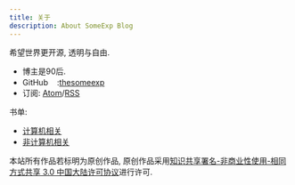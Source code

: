 ```yaml
---
title: 关于
description: About SomeExp Blog
---
```


希望世界更开源, 透明与自由.

- 博主是90后.
- GitHub<a href="https://github.com/thesomeexp"><img src="https://github.com/favicon.ico"  width="16" /></a>:[thesomeexp](https://github.com/thesomeexp)
- 订阅: [Atom](/atom.xml)/[RSS](/rss2.xml)

书单: 
- [计算机相关](/2021/books-about-computer-science)
- [非计算机相关](/2020/the-book-i-read)

本站所有作品若标明为原创作品, 原创作品采用[知识共享署名-非商业性使用-相同方式共享 3.0 中国大陆许可协议](http://creativecommons.org/licenses/by-nc-sa/3.0/cn/)进行许可. 